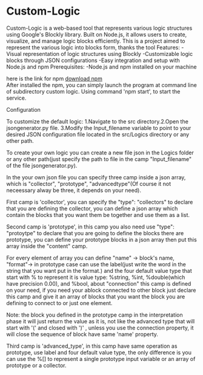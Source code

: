 # Custom-Logic
Custom-Logic is a web-based tool that represents various logic structures using Google's Blockly library. Built on Node.js, it allows users to create, visualize, and manage logic blocks efficiently.
This is a project aimed to represent the various logic into blocks form, thanks the tool Features:
    -Visual representation of logic structures using Blockly
    -Customizable logic blocks through JSON configurations
    -Easy integration and setup with Node.js and npm
Prerequisites:
    -Node.js and npm installed on your machine  

here is the link for npm [download npm](https://docs.npmjs.com/downloading-and-installing-node-js-and-npm)  
After installed the npm, you can simply launch the program at command line of subdirectory custom logic. Using command 'npm start', to start the service.  

Configuration

To customize the default logic:​
    1.Navigate to the src directory.​
    2.Open the jsongenerator.py file.​
    3.Modify the Input_filename variable to point to your desired JSON configuration file located in the src/Logics directory or any other path. 

To create your own logic you can create a new file json in the Logics folder or any other path(just specify the path to file in the camp "Input_filename" of the file jsongenerator.py).

In the your own json file you can specify three camp inside a json array, which is "collector", "prototype", "advancedtype"(Of course it not neceessary alway be three, it depends on your need).

First camp is 'collector', you can specify the "type": "collectors" to declare that you are defining the collector, you can define a json array which contain the blocks that you want them be together and use them as a list.

Second camp is 'prototype', in this camp you also need use "type": "protoytpe" to declare that you are going to define the blocks there are prototype, you can define your prototype blocks in a json array then put this array inside the "content" camp. 

For every element of array you can define "name" -> block's name, "format"-> in prototype case can use the label(just write the word in the string that you want put in the format.) and the four default value type that start with % to represent it is value type: %string, %int, %double(which have precision 0.00), and %bool, about "connection" this camp is defined on your need, if you need your ablock connected to other block just declare this camp and give it an array of blocks that you want the block you are defining to connect to or just one element.

Note: the block you defined in the prototype camp in the interpretation phase it will just return the value as it is, not like the advanced type that will start with '(' and closed with ')' , unless you use the connection property, it will close the sequence of block have same 'name' property.

Third camp is 'advanced_type', in this camp have same operation as prototype, use label and four default value type, the only difference is you can use the %[] to represent a single prototype input variable or an array of prototype or a collector.



